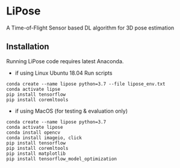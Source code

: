 # LiPose
A Time-of-Flight Sensor based DL algorithm for 3D pose estimation

## Installation
Running LiPose code requires latest Anaconda.
* if using Linux Ubuntu 18.04
Run scripts
```shell script
conda create --name lipose python=3.7 --file lipose_env.txt
conda activate lipse
pip install tensorflow
pip install coremltools
```
* if using MacOS (for testing & evaluation only)
```shell script
conda create --name lipose python=3.7
conda activate lipose
conda install opencv
conda install imageio, click
pip install tensorflow
pip install coremltools
pip install matplotlib
pip install tensorflow_model_optimization
```

